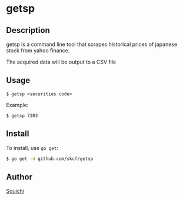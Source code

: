 # getsp

## Description

getsp is a command line tool that scrapes historical prices of japanese stock from yahoo finance.

The acquired data will be output to a CSV file

## Usage

```
$ getsp <securities code>
```

Example:
```
$ getsp 7203
```

## Install

To install, use `go get`:

```bash
$ go get -d github.com/skcf/getsp
```


## Author

[Souichi](https://github.com/skcf)

